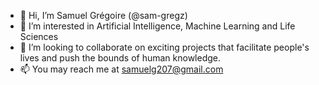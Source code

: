 - 👋 Hi, I’m Samuel Grégoire (@sam-gregz)
- 👀 I’m interested in Artificial Intelligence, Machine Learning and Life Sciences
- 💞️ I’m looking to collaborate on exciting projects that facilitate people's lives and push the bounds of human knowledge.
- 📫 You may reach me at samuelg207@gmail.com

<!---
sam-gregz/sam-gregz is a ✨ special ✨ repository because its `README.md` (this file) appears on your GitHub profile.
You can click the Preview link to take a look at your changes.
--->
